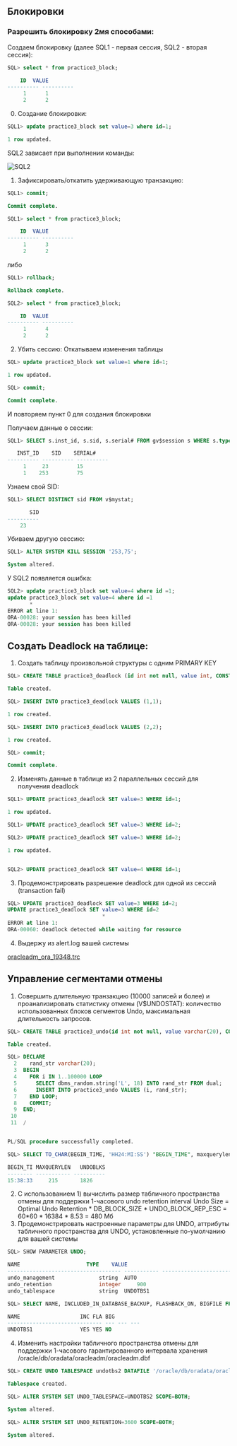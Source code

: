 ## Блокировки
### Разрешить блокировку 2мя способами:
Создаем блокировку (далее SQL1 - первая сессия, SQL2 - вторая сессия):
```sql
SQL> select * from practice3_block;

	ID	VALUE
---------- ----------
	 1	    1
	 2	    2
```
0) Создание блокировки:
```sql
SQL1> update practice3_block set value=3 where id=1;

1 row updated.
```

SQL2 зависает при выполнении команды:

![SQL2](https://i.imgur.com/EbisP5d.png)

1) Зафиксировать/откатить удерживающую транзакцию:
```sql
SQL1> commit;

Commit complete.

SQL1> select * from practice3_block;

	ID	VALUE
---------- ----------
	 1	    3
	 2	    2
```

либо

```sql
SQL1> rollback;

Rollback complete.

SQL2> select * from practice3_block;

	ID	VALUE
---------- ----------
	 1	    4
	 2	    2
```

2) Убить сессию:
Откатываем изменения таблицы
```sql
SQL> update practice3_block set value=1 where id=1;

1 row updated.

SQL> commit;

Commit complete.

```
И повторяем пункт 0 для создания блокировки


Получаем данные о сессии:
```sql
SQL1> SELECT s.inst_id, s.sid, s.serial# FROM gv$session s WHERE s.type != 'BACKGROUND';

   INST_ID	  SID	 SERIAL#
---------- ---------- ----------
	 1	   23	      15
	 1	  253	      75
```

Узнаем свой SID:
```sql
SQL1> SELECT DISTINCT sid FROM v$mystat;

       SID
----------
	23
```

Убиваем другую сессию:
```sql
SQL1> ALTER SYSTEM KILL SESSION '253,75';

System altered.
```

У SQL2 появляется ошибка:
```sql
SQL2> update practice3_block set value=4 where id =1;
update practice3_block set value=4 where id =1
       *
ERROR at line 1:
ORA-00028: your session has been killed
ORA-00028: your session has been killed
```

## Создать Deadlock на таблице:
1. Создать таблицу произвольной структуры с одним PRIMARY KEY
```sql
SQL> CREATE TABLE practice3_deadlock (id int not null, value int, CONSTRAINT p3dl_id_pk PRIMARY KEY (id));

Table created.

SQL> INSERT INTO practice3_deadlock VALUES (1,1);

1 row created.

SQL> INSERT INTO practice3_deadlock VALUES (2,2);

1 row created.

SQL> commit;

Commit complete.
```
2. Изменять данные в таблице из 2 параллельных сессий для получения deadlock
```sql
SQL1> UPDATE practice3_deadlock SET value=3 WHERE id=1;

1 row updated.

SQL1> UPDATE practice3_deadlock SET value=3 WHERE id=2;    

```

```sql
SQL2> UPDATE practice3_deadlock SET value=3 WHERE id=2;            

1 row updated.


SQL2> UPDATE practice3_deadlock SET value=4 WHERE id=1;

```
3. Продемонстрировать разрешение deadlock для одной из сессий (transaction fail)
```sql
SQL> UPDATE practice3_deadlock SET value=3 WHERE id=2;    
UPDATE practice3_deadlock SET value=3 WHERE id=2
                              *
ERROR at line 1:
ORA-00060: deadlock detected while waiting for resource
```
4. Выдержу из alert.log вашей системы

[oracleadm_ora_19348.trc](oracleadm_ora_19348.trc)

## Управление сегментами отмены
1. Совершить длительную транзакцию (10000 записей и более) и проанализировать статистику отмены (V$UNDOSTAT): количество использованных блоков сегментов Undo, максимальная длительность запросов.
```sql
SQL> CREATE TABLE practice3_undo(id int not null, value varchar(20), CONSTRAINT p3u_id_pk PRIMARY KEY (id));

Table created.

SQL> DECLARE
  2    rand_str varchar(20);
  3  BEGIN
  4    FOR i IN 1..100000 LOOP
  5      SELECT dbms_random.string('L', 18) INTO rand_str FROM dual;
  6      INSERT INTO practice3_undo VALUES (i, rand_str);
  7    END LOOP;
  8    COMMIT;
  9  END;
 10  
 11  /


PL/SQL procedure successfully completed.

SQL> SELECT TO_CHAR(BEGIN_TIME, 'HH24:MI:SS') "BEGIN_TIME", maxquerylen, undoblks FROM V$UNDOSTAT ORDER BY begin_time;

BEGIN_TI MAXQUERYLEN   UNDOBLKS
-------- ----------- ----------
15:38:33	 215	   1826
```

2. С использованием 1) вычислить размер табличного пространства отмены для поддержки 1-часового undo retention interval
Undo Size = Optimal Undo Retention * DB_BLOCK_SIZE * UNDO_BLOCK_REP_ESC = 60*60 * 16384 * 8.53 = 480 Мб
3. Продемонстрировать настроенные параметры для UNDO, аттрибуты табличного пространства для UNDO, установленные по-умолчанию для вашей системы
```sql
SQL> SHOW PARAMETER UNDO;

NAME				     TYPE	 VALUE
------------------------------------ ----------- ------------------------------
undo_management 		     string	 AUTO
undo_retention			     integer	 900
undo_tablespace 		     string	 UNDOTBS1

SQL> SELECT NAME, INCLUDED_IN_DATABASE_BACKUP, FLASHBACK_ON, BIGFILE FROM V$TABLESPACE WHERE NAME='UNDOTBS1';

NAME			       INC FLA BIG
------------------------------ --- --- ---
UNDOTBS1		       YES YES NO
```
4. Изменить настройки табличного пространства отмены для поддержки 1-часового гарантированного интервала хранения
/oracle/db/oradata/oracleadm/oracleadm.dbf
```sql
SQL> CREATE UNDO TABLESPACE undotbs2 DATAFILE '/oracle/db/oradata/oracleadm/oracleadm.dbf' SIZE 500M AUTOEXTEND ON NEXT 5M;

Tablespace created.

SQL> ALTER SYSTEM SET UNDO_TABLESPACE=UNDOTBS2 SCOPE=BOTH;

System altered.

SQL> ALTER SYSTEM SET UNDO_RETENTION=3600 SCOPE=BOTH;

System altered.
```
